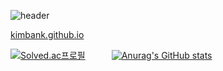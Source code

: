 <!--
**kimbank/kimbank** is a ✨ _special_ ✨ repository because its `README.md` (this file) appears on your GitHub profile.

Here are some ideas to get you started:

- 🔭 I’m currently working on ...
- 🌱 I’m currently learning ...
- 👯 I’m looking to collaborate on ...
- 🤔 I’m looking for help with ...
- 💬 Ask me about ...
- 📫 How to reach me: ...
- 😄 Pronouns: ...
- ⚡ Fun fact: ...
-->

![header](https://capsule-render.vercel.app/api?type=waving&reversal=true&color=ffffff&text=金恩行&height=300&fontSize=100&animation=fadeIn&fontColor=000000)

[kimbank.github.io](https://kimbank.github.io/)

[![Solved.ac프로필](http://mazassumnida.wtf/api/v2/generate_badge?boj=banlxx)](https://solved.ac/banlxx)　　　[![Anurag's GitHub stats](https://github-readme-stats.vercel.app/api?username=kimbank&theme=gotham&line_height=20&show_icons=true)](https://github.com/kimbank)

